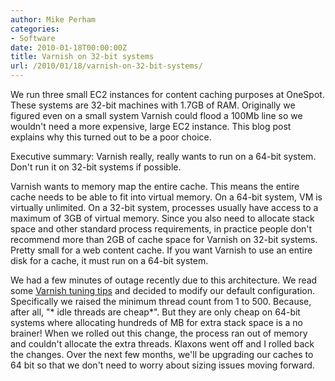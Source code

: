 ```yaml
---
author: Mike Perham
categories:
- Software
date: 2010-01-18T00:00:00Z
title: Varnish on 32-bit systems
url: /2010/01/18/varnish-on-32-bit-systems/
---
```


We run three small EC2 instances for content caching purposes at OneSpot. These systems are 32-bit machines with 1.7GB of RAM. Originally we figured even on a small system Varnish could flood a 100Mb line so we wouldn't need a more expensive, large EC2 instance. This blog post explains why this turned out to be a poor choice.

Executive summary: Varnish really, really wants to run on a 64-bit system. Don't run it on 32-bit systems if possible.

Varnish wants to memory map the entire cache. This means the entire cache needs to be able to fit into virtual memory. On a 64-bit system, VM is virtually unlimited. On a 32-bit system, processes usually have access to a maximum of 3GB of virtual memory. Since you also need to allocate stack space and other standard process requirements, in practice people don't recommend more than 2GB of cache space for Varnish on 32-bit systems. Pretty small for a web content cache. If you want Varnish to use an entire disk for a cache, it must run on a 64-bit system.

We had a few minutes of outage recently due to this architecture. We read some [Varnish tuning tips][1] and decided to modify our default configuration. Specifically we raised the minimum thread count from 1 to 500. Because, after all, "* idle threads are cheap*". But they are only cheap on 64-bit systems where allocating hundreds of MB for extra stack space is a no brainer! When we rolled out this change, the process ran out of memory and couldn't allocate the extra threads. Klaxons went off and I rolled back the changes. Over the next few months, we'll be upgrading our caches to 64 bit so that we don't need to worry about sizing issues moving forward.

 [1]: http://kristian.blog.linpro.no/2009/05/25/common-varnish-issues/
